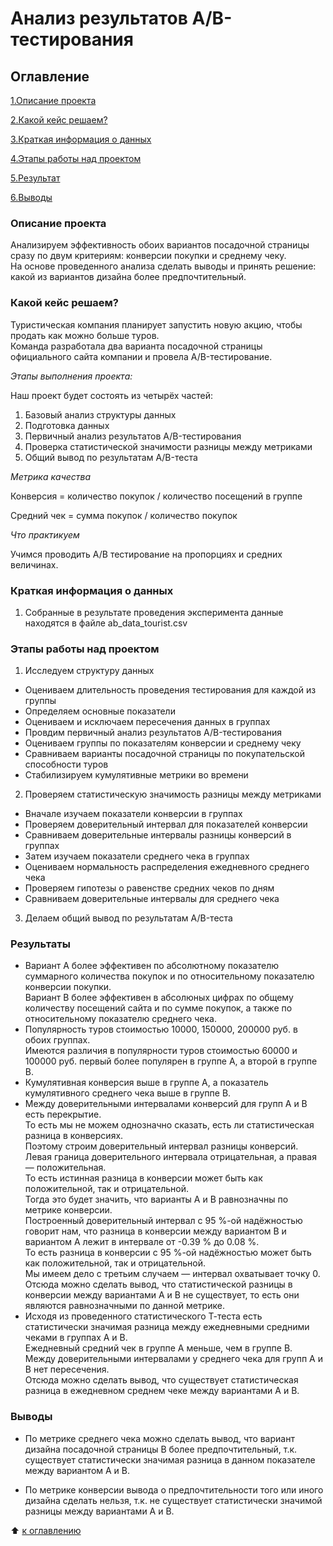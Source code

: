 # Анализ результатов A/B-тестирования

## Оглавление

[1.Описание проекта](https://github.com/PavelNovikov888/practical_work/tree/master/A%5CB%20%D1%82%D0%B5%D1%81%D1%82%D0%B8%D1%80%D0%BE%D0%B2%D0%B0%D0%BD%D0%B8%D0%B5#%D0%BE%D0%BF%D0%B8%D1%81%D0%B0%D0%BD%D0%B8%D0%B5-%D0%BF%D1%80%D0%BE%D0%B5%D0%BA%D1%82%D0%B0)

[2.Какой кейс решаем?](https://github.com/PavelNovikov888/practical_work/tree/master/A%5CB%20%D1%82%D0%B5%D1%81%D1%82%D0%B8%D1%80%D0%BE%D0%B2%D0%B0%D0%BD%D0%B8%D0%B5#%D0%BA%D0%B0%D0%BA%D0%BE%D0%B9-%D0%BA%D0%B5%D0%B9%D1%81-%D1%80%D0%B5%D1%88%D0%B0%D0%B5%D0%BC)

[3.Краткая информация о данных](https://github.com/PavelNovikov888/practical_work/tree/master/A%5CB%20%D1%82%D0%B5%D1%81%D1%82%D0%B8%D1%80%D0%BE%D0%B2%D0%B0%D0%BD%D0%B8%D0%B5#%D0%BA%D1%80%D0%B0%D1%82%D0%BA%D0%B0%D1%8F-%D0%B8%D0%BD%D1%84%D0%BE%D1%80%D0%BC%D0%B0%D1%86%D0%B8%D1%8F-%D0%BE-%D0%B4%D0%B0%D0%BD%D0%BD%D1%8B%D1%85)

[4.Этапы работы над проектом](https://github.com/PavelNovikov888/practical_work/tree/master/A%5CB%20%D1%82%D0%B5%D1%81%D1%82%D0%B8%D1%80%D0%BE%D0%B2%D0%B0%D0%BD%D0%B8%D0%B5#%D1%8D%D1%82%D0%B0%D0%BF%D1%8B-%D1%80%D0%B0%D0%B1%D0%BE%D1%82%D1%8B-%D0%BD%D0%B0%D0%B4-%D0%BF%D1%80%D0%BE%D0%B5%D0%BA%D1%82%D0%BE%D0%BC) 

[5.Результат](https://github.com/PavelNovikov888/practical_work/tree/master/A%5CB%20%D1%82%D0%B5%D1%81%D1%82%D0%B8%D1%80%D0%BE%D0%B2%D0%B0%D0%BD%D0%B8%D0%B5#%D1%80%D0%B5%D0%B7%D1%83%D0%BB%D1%8C%D1%82%D0%B0%D1%82%D1%8B)

[6.Выводы](https://github.com/PavelNovikov888/practical_work/tree/master/A%5CB%20%D1%82%D0%B5%D1%81%D1%82%D0%B8%D1%80%D0%BE%D0%B2%D0%B0%D0%BD%D0%B8%D0%B5#%D0%B2%D1%8B%D0%B2%D0%BE%D0%B4%D1%8B)


### Описание проекта  
Анализируем эффективность обоих вариантов посадочной страницы сразу по двум критериям: конверсии покупки и среднему чеку.   
На основе проведенного анализа сделать выводы и принять решение: какой из вариантов дизайна более предпочтительный.

### Какой кейс решаем?

Туристическая компания планирует запустить новую акцию, чтобы продать как можно больше туров.     
Команда разработала два варианта посадочной страницы официального сайта компании и провела A/B-тестирование.   

*Этапы выполнения проекта:*

Наш проект будет состоять из четырёх частей:
1. Базовый анализ структуры данных
2. Подготовка данных
3. Первичный анализ результатов A/B-тестирования
4. Проверка статистической значимости разницы между метриками
5. Общий вывод по результатам A/B-теста

*Метрика качества*

Конверсия =  количество покупок / количество посещений в группе  

Средний чек = сумма покупок / количество покупок  

*Что практикуем*

Учимся проводить А/В тестирование на пропорциях и средних величинах.

### Краткая информация о данных

1. Собранные в результате проведения эксперимента данные находятся в файле ab_data_tourist.csv

### Этапы работы над проектом  

1. Исследуем структуру данных  
- Оцениваем длительность проведения тестирования для каждой из группы  
- Определяем основные показатели  
- Оцениваем и исключаем пересечения данных в группах  
- Провдим первичный анализ результатов A/B-тестирования  
- Оцениваем группы по показателям конверсии и среднему чеку  
- Сравниваем варианты посадочной страницы по покупательской способности туров  
- Cтабилизиpуем кумулятивные метрики во времени  
2. Проверяем статистическую значимость разницы между метриками  
- Вначале изучаем показатели конверсии в группах  
- Проверяем доверительный интервал для показателей конверсии  
- Сравниваем доверительные интервалы разницы конверсий в группах  
- Затем изучаем показатели среднего чека в группах  
- Оцениваем нормальность распределения ежедневного среднего чека  
- Проверяем гипотезы о равенстве средних чеков по дням  
- Сравниваем доверительные интервалы для среднего чека  
3. Делаем общий вывод по результатам A/B-теста  

### Результаты

- Вариант А более эффективен по абсолютному показателю суммарного количества покупок и по относительному показателю конверсии покупки.   
Вариант В более эффективен в абсолюных цифрах по общему количеству посещений сайта и по сумме покупок, а также по относительному показателю среднего чека.  
- Популярность туров стоимостью 10000, 150000, 200000 руб. в обоих группах.  
Имеются различия в популярности туров стоимостью 60000 и 100000 руб. первый более популярен в группе А, а второй в группе В.  
- Кумулятивная конверсия выше в группе А, а показатель кумулятивного среднего чека выше в группе В.   
- Между доверительными интервалами конверсий для групп А и В есть перекрытие.     
То есть мы не можем однозначно сказать, есть ли статистическая разница в конверсиях.    
Поэтому строим доверительный интервал разницы конверсий.    
Левая граница доверительного интервала отрицательная, а правая — положительная.     
То есть истинная разница в конверсии может быть как положительной, так и отрицательной.     
Тогда это будет значить, что варианты А и B равнозначны по метрике конверсии.    
Построенный доверительный интервал с 95 %-ой надёжностью говорит нам, что разница в конверсии между вариантом B и вариантом А лежит в интервале от -0.39 % до 0.08 %.     
То есть разница в конверсии с 95 %-ой надёжностью может быть как положительной, так и отрицательной.     
Мы имеем дело с третьим случаем — интервал охватывает точку 0.    
Отсюда можно сделать вывод, что статистической разницы в конверсии между вариантами А и B не существует, то есть они являются равнозначными по данной метрике.  
- Исходя из проведенного статистического Т-теста есть статистически значимая разница между ежедневными средними чеками в группах А и B.  
Ежедневный средний чек в группе А меньше, чем в группе B.  
Между доверительными интервалами у среднего чека для групп А и В нет пересечения.  
Отсюда можно сделать вывод, что существует статистическая разница в ежедневном среднем чеке между вариантами А и В.  

### Выводы  

- По метрике среднего чека можно сделать вывод, что вариант дизайна посадочной страницы B более предпочтительный, т.к. существует статистически значимая разница в данном показателе между вариантом А и В.   
 
- По метрике конверсии вывода о предпочтительности того или иного дизайна сделать нельзя, т.к. не существует статистически значимой разницы между вариантами А и В.

:arrow_up: [к оглавлению](https://github.com/PavelNovikov888/practical_work/tree/master/A%5CB%20%D1%82%D0%B5%D1%81%D1%82%D0%B8%D1%80%D0%BE%D0%B2%D0%B0%D0%BD%D0%B8%D0%B5#%D0%BE%D0%B3%D0%BB%D0%B0%D0%B2%D0%BB%D0%B5%D0%BD%D0%B8%D0%B5)
